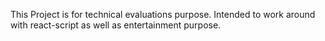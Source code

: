 This Project is for technical evaluations purpose. Intended to work around with react-script as well as entertainment purpose.
